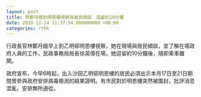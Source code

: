 ```yaml
---
layout: post
title: 林鄭月娥到明恩樓視察與居民傾談　逗留約10分鐘
date: 2020-12-24 11:37:54.000000000 +08:00
categories: rthk
---
```


行政長官林鄭月娥早上到乙明邨明恩樓視察，她在現場與居民傾談，並了解在場政府人員的工作，民政事務局局長徐英偉在場，她逗留約10分鐘後，隨即乘車離開。

政府宣布，今早6時起，出入沙田乙明邨明恩樓的居民必須出示本月17日至21日期間曾參與政府安排病毒檢測的結果證明。有市民對於明恩樓突然被圍封，批評消息混亂，安排無所適從。

